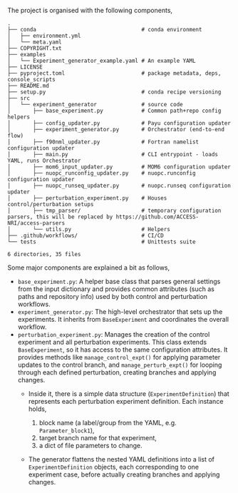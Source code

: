 The project is organised with the following components,

```
.
├── conda                                 # conda environment
│   ├── environment.yml
│   └── meta.yaml
├── COPYRIGHT.txt
├── examples
│   └── Experiment_generator_example.yaml # An example YAML
├── LICENSE
├── pyproject.toml                        # package metadata, deps, console_scripts
├── README.md
├── setup.py                              # conda recipe versioning
├── src                                 
│   └── experiment_generator              # source code
│       ├── base_experiment.py            # Common path+repo config helpers
│       ├── config_updater.py             # Payu configuration updater
│       ├── experiment_generator.py       # Orchestrator (end-to-end flow)
│       ├── f90nml_updater.py             # Fortran namelist configuration updater
│       ├── main.py                       # CLI entrypoint - loads YAML, runs Orchestrator
│       ├── mom6_input_updater.py         # MOM6 configuration updater
│       ├── nuopc_runconfig_updater.py    # nuopc.runconfig configuration updater
│       ├── nuopc_runseq_updater.py       # nuopc.runseq configuration updater
│       ├── perturbation_experiment.py    # Houses control/perturbation setups
│       ├── tmp_parser/                   # temporary configuration parsers, this will be replaced by https://github.com/ACCESS-NRI/access-parsers
│       └── utils.py                      # Helpers
├── .github/workflows/                    # CI/CD
└── tests                                 # Unittests suite

6 directories, 35 files
```

Some major components are explained a bit as follows,

- `base_experiment.py`: A helper base class that parses general settings from the input dictionary and provides common attributes (such as paths and repository info) used by both control and perturbation workflows.
- `experiment_generator.py`: The high-level orchestrator that sets up the experiments. It inherits from `BaseExperiment` and coordinates the overall workflow.
- `perturbation_experiment.py`: Manages the creation of the control experiment and all perturbation experiments. This class extends `BaseExperiment`, so it has access to the same configuration attributes. It provides methods like `manage_control_expt()` for applying parameter updates to the control branch, and `manage_perturb_expt()` for looping through each defined perturbation, creating branches and applying changes.
   - Inside it, there is a simple data structure (`ExperimentDefinition`) that represents each perturbation experiment definition. Each instance holds,
      1. block name (a label/group from the YAML, e.g. `Parameter_block1`), 
      2. target branch name for that experiment, 
      3. a dict of file parameters to change. 

   - The generator flattens the nested YAML definitions into a list of `ExperimentDefinition` objects, each corresponding to one experiment case, before actually creating branches and applying changes.
